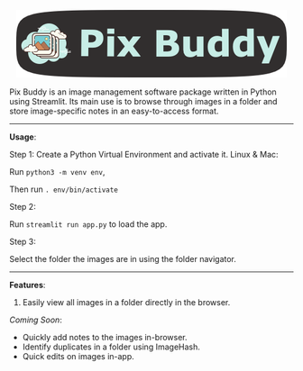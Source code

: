 <p align="center" width="100%">
    <img src="assets/banner.png">
</p>


Pix Buddy is an image management software package written in Python using Streamlit. Its main use is to browse through images in a folder and store image-specific notes in an easy-to-access format.

---
**Usage**:

Step 1:
Create a Python Virtual Environment and activate it.
Linux & Mac: 

Run `python3 -m venv env`,

Then run `. env/bin/activate`

Step 2:

Run `streamlit run app.py` to load the app.

Step 3:

Select the folder the images are in using the folder navigator.

---

**Features**:

1. Easily view all images in a folder directly in the browser.

*Coming Soon*:
- Quickly add notes to the images in-browser.
- Identify duplicates in a folder using ImageHash.
- Quick edits on images in-app.
